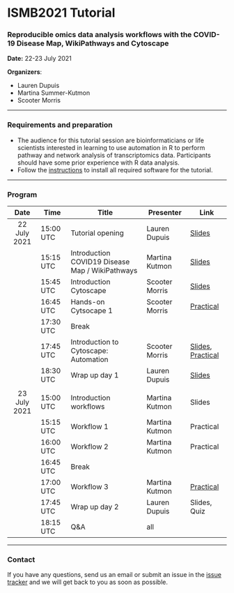 # ISMB2021 Tutorial
### Reproducible omics data analysis workflows with the COVID-19 Disease Map, WikiPathways and Cytoscape

**Date:** 22-23 July 2021

**Organizers**: 
* Lauren Dupuis
* Martina Summer-Kutmon
* Scooter Morris

<hr/>

### Requirements and preparation
* The audience for this tutorial session are bioinformaticians or life scientists interested in learning to use automation in R to perform pathway and network analysis of transcriptomics data. Participants should have some prior experience with R data analysis.
* Follow the [instructions](materials/Preparation_Instructions.md) to install all required software for the tutorial.

<hr/>

### Program

| Date | Time | Title | Presenter | Link |
|:----:|------|-------|------|------|
| 22 July 2021 | 15:00 UTC | Tutorial opening | Lauren Dupuis | [Slides](presentations/Intro_LD.pdf) |
|  | 15:15 UTC | Introduction COVID19 Disease Map / WikiPathways | Martina Kutmon | <a href="https://drive.google.com/file/d/12530vGK5MrMEuHKU2RqeBtq8ZCTWw1fg/view?usp=sharing" target="_blank">Slides</a> |
|  | 15:45 UTC | Introduction Cytoscape  | Scooter Morris | <a href="https://cytoscape.org/cytoscape-tutorials/presentations/intro-cytoscape-2021-ismb.html" target="_blank">Slides</a> |
|  | 16:45 UTC | Hands-on Cytsocape 1 | Scooter Morris | <a href="https://cytoscape.org/cytoscape-tutorials/protocols/rna-seq-data-analysis/#/" target="_blank">Practical</a> |
|  | 17:30 UTC | Break | |  |
|  | 17:45 UTC | Introduction to Cytoscape: Automation | Scooter Morris | <a href="https://cytoscape.org/cytoscape-tutorials/presentations/intro-automation-2021-ismb.html" target="_blank">Slides</a>, <a href="https://cytoscape.org/cytoscape-tutorials/presentations/modules/RCy3_OmicsUseCase2/" target="_blank">Practical</a> |
|  | 18:30 UTC | Wrap up day 1 | Lauren Dupuis | [Slides](presentations/Wrap-up.pdf) |
| | | | | |
| 23 July 2021 | 15:00 UTC | Introduction workflows | Martina Kutmon | Slides |
|  | 15:15 UTC | Workflow 1 | Martina Kutmon | Practical<!--[Practical](practical/workflow1.md)--> |
|  | 16:00 UTC | Workflow 2 | Martina Kutmon | Practical<!--[Practical](practical/workflow2.md)--> |
|  | 16:45 UTC | Break | |  |
|  | 17:00 UTC | Workflow 3 | Martina Kutmon | [Practical](practical/workflow3.md) |
|  | 17:45 UTC | Wrap up day 2 | Lauren Dupuis | Slides, Quiz |
|  | 18:15 UTC | Q&A | all | |

<hr/>

### Contact

If you have any questions, send us an email or submit an issue in the [issue tracker](https://github.com/BIGCAT-COVID19/ISMB2021-workshop/issues) and we will get back to you as soon as possible.
